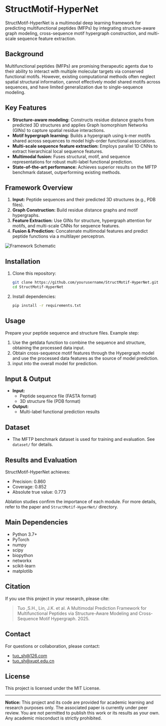 # StructMotif-HyperNet

StructMotif-HyperNet is a multimodal deep learning framework for predicting multifunctional peptides (MFPs) by integrating structure-aware graph modeling, cross-sequence motif hypergraph construction, and multi-scale sequence feature extraction.

## Background
Multifunctional peptides (MFPs) are promising therapeutic agents due to their ability to interact with multiple molecular targets via conserved functional motifs. However, existing computational methods often neglect spatial structural information, cannot effectively model shared motifs across sequences, and have limited generalization due to single-sequence modeling.

## Key Features
- **Structure-aware modeling:** Constructs residue distance graphs from predicted 3D structures and applies Graph Isomorphism Networks (GINs) to capture spatial residue interactions.
- **Motif hypergraph learning:** Builds a hypergraph using k-mer motifs shared across sequences to model high-order functional associations.
- **Multi-scale sequence feature extraction:** Employs parallel 1D CNNs to extract hierarchical local sequence features.
- **Multimodal fusion:** Fuses structural, motif, and sequence representations for robust multi-label functional prediction.
- **State-of-the-art performance:** Achieves superior results on the MFTP benchmark dataset, outperforming existing methods.

## Framework Overview
1. **Input:** Peptide sequences and their predicted 3D structures (e.g., PDB files).
2. **Graph Construction:** Build residue distance graphs and motif hypergraphs.
3. **Feature Extraction:** Use GINs for structure, hypergraph attention for motifs, and multi-scale CNNs for sequence features.
4. **Fusion & Prediction:** Concatenate multimodal features and predict peptide functions via a multilayer perceptron.

![Framework Schematic](docs/architecture.png) <!-- Add your architecture image if available -->

## Installation
1. Clone this repository:
   ```bash
   git clone https://github.com/yourusername/StructMotif-HyperNet.git
   cd StructMotif-HyperNet
   ```
2. Install dependencies:
   ```bash
   pip install -r requirements.txt
   ```

## Usage
Prepare your peptide sequence and structure files. Example step:
1. Use the getdata function to combine the sequence and structure, obtaining the processed data input. 
2. Obtain cross-sequence motif features through the Hypergraph model and use the processed data features as the source of model prediction.
3. input into the overall model for prediction.

## Input & Output
- **Input:**
  - Peptide sequence file (FASTA format)
  - 3D structure file (PDB format)
- **Output:**
  - Multi-label functional prediction results

## Dataset
- The MFTP benchmark dataset is used for training and evaluation. See `dataset/` for details.

## Results and Evaluation
StructMotif-HyperNet achieves:
- Precision: 0.860
- Coverage: 0.852
- Absolute true value: 0.773

Ablation studies confirm the importance of each module. For more details, refer to the paper and `StructMotif-HyperNet/` directory.

## Main Dependencies
- Python 3.7+
- PyTorch
- numpy
- scipy
- biopython
- networkx
- scikit-learn
- matplotlib



## Citation
If you use this project in your research, please cite:
> Tuo ,S.H., Lin, J.K. et al. A Multimodal Prediction Framework for Multifunctional Peptides via Structure-Aware Modeling and Cross-Sequence Motif Hypergraph. 2025.

## Contact
For questions or collaboration, please contact:
- tuo_sh@126.com
- tuo_sh@xupt.edu.cn

## License
This project is licensed under the MIT License.

---
**Notice:** This project and its code are provided for academic learning and research purposes only. The associated paper is currently under peer review. You are not permitted to publish this work or its results as your own. Any academic misconduct is strictly prohibited.


